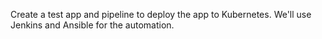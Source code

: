 Create a test app and pipeline to deploy the app to Kubernetes. We'll use Jenkins and Ansible for the automation.

